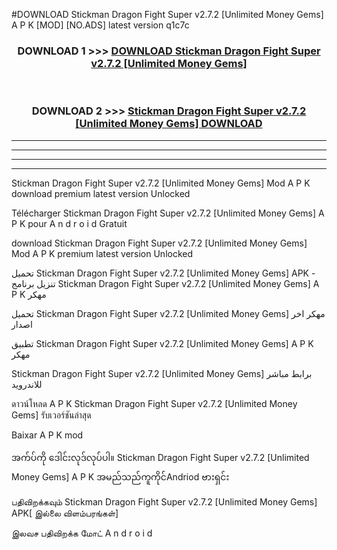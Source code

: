 #DOWNLOAD Stickman Dragon Fight  Super v2.7.2  [Unlimited Money Gems] A P K [MOD] [NO.ADS] latest version q1c7c



<div align="center">

<h3>DOWNLOAD 1 >>> <a href="https://teeasianyam.web.app?sq=Stickman Dragon Fight  Super v2.7.2  [Unlimited Money Gems]">DOWNLOAD Stickman Dragon Fight  Super v2.7.2  [Unlimited Money Gems] </a></h3><br>

<h3>DOWNLOAD 2 >>> <a href="https://teeasianyam.web.app?sq=Stickman Dragon Fight  Super v2.7.2  [Unlimited Money Gems] ">Stickman Dragon Fight  Super v2.7.2  [Unlimited Money Gems]  DOWNLOAD </a></h3>

</div>


----------------------------------------------------------

----------------------------------------------------------

----------------------------------------------------------

----------------------------------------------------------


Stickman Dragon Fight  Super v2.7.2  [Unlimited Money Gems]  Mod A P K download premium latest version Unlocked

Télécharger Stickman Dragon Fight  Super v2.7.2  [Unlimited Money Gems]  A P K pour A n d r o i d Gratuit

download Stickman Dragon Fight  Super v2.7.2  [Unlimited Money Gems]  Mod A P K premium latest version Unlocked

تحميل Stickman Dragon Fight  Super v2.7.2  [Unlimited Money Gems]  APK - تنزيل برنامج Stickman Dragon Fight  Super v2.7.2  [Unlimited Money Gems]  A P K مهكر

تحميل Stickman Dragon Fight  Super v2.7.2  [Unlimited Money Gems]  مهكر اخر اصدار

تطبيق Stickman Dragon Fight  Super v2.7.2  [Unlimited Money Gems]  A P K مهكر

Stickman Dragon Fight  Super v2.7.2  [Unlimited Money Gems]  برابط مباشر للاندرويد

ดาวน์โหลด A P K Stickman Dragon Fight  Super v2.7.2  [Unlimited Money Gems]  รับเวอร์ชันล่าสุด

Baixar A P K mod

အက်ပ်ကို ဒေါင်းလုဒ်လုပ်ပါ။ Stickman Dragon Fight  Super v2.7.2  [Unlimited Money Gems]  A P K အမည်သည်ကူကိုင်Andriod ဗားရှင်း

பதிவிறக்கவும் Stickman Dragon Fight  Super v2.7.2  [Unlimited Money Gems]  APK[ இல்லை விளம்பரங்கள்] 
 
இலவச பதிவிறக்க மோட் A n d r o i d



